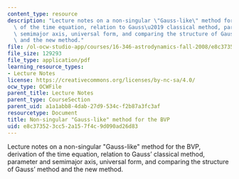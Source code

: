 ```yaml
---
content_type: resource
description: "Lecture notes on a non-singular \"Gauss-like\" method for the BVP, derivation\
  \ of the time equation, relation to Gauss\u2019 classical method, parameter and\
  \ semimajor axis, universal form, and comparing the structure of Gauss\u2019 method\
  \ and the new method."
file: /ol-ocw-studio-app/courses/16-346-astrodynamics-fall-2008/e8c373523cc52a157f4c9d090ad26d83_lec_16.pdf
file_size: 129293
file_type: application/pdf
learning_resource_types:
- Lecture Notes
license: https://creativecommons.org/licenses/by-nc-sa/4.0/
ocw_type: OCWFile
parent_title: Lecture Notes
parent_type: CourseSection
parent_uid: a1a1abb8-4dab-27d9-534c-f2b87a3fc3af
resourcetype: Document
title: Non-singular "Gauss-like" method for the BVP
uid: e8c37352-3cc5-2a15-7f4c-9d090ad26d83
---
```

Lecture notes on a non-singular "Gauss-like" method for the BVP, derivation of the time equation, relation to Gauss’ classical method, parameter and semimajor axis, universal form, and comparing the structure of Gauss’ method and the new method.